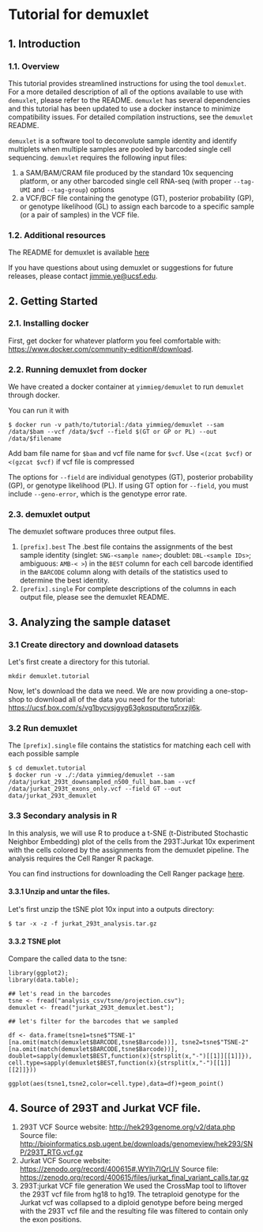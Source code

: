 # Tutorial for demuxlet ##

## 1. Introduction ##

### 1.1. Overview ###

This tutorial provides streamlined instructions for using the tool `demuxlet`. For a more detailed description of all of the options available to use with `demuxlet`, please refer to the README. `demuxlet` has several dependencies and this tutorial has been updated to use a docker instance to minimize compatibility issues. For detailed compilation instructions, see the `demuxlet` README.

`demuxlet` is a software tool to deconvolute sample identity and identify multiplets when multiple samples are pooled by barcoded single cell sequencing. `demuxlet` requires the following input files:

1. a SAM/BAM/CRAM file produced by the standard 10x sequencing platform, or any other barcoded single cell RNA-seq (with proper `--tag-UMI` and `--tag-group`) options
2. a VCF/BCF file containing the genotype (GT), posterior probability (GP), or genotype likelihood (GL) to assign each barcode to a specific sample (or a pair of samples) in the VCF file.

### 1.2. Additional resources ###

The README for demuxlet is available [here](https://github.com/statgen/demuxlet)

If you have questions about using demuxlet or suggestions for future releases, please contact jimmie.ye@ucsf.edu.

## 2. Getting Started ##

### 2.1. Installing docker ###

First, get docker for whatever platform you feel comfortable with: https://www.docker.com/community-edition#/download.

### 2.2. Running demuxlet from docker ###

We have created a docker container at `yimmieg/demuxlet` to run `demuxlet` through docker.

You can run it with 

```
$ docker run -v path/to/tutorial:/data yimmieg/demuxlet --sam /data/$bam --vcf /data/$vcf --field $(GT or GP or PL) --out /data/$filename
```

Add bam file name for `$bam` and vcf file name for `$vcf`. Use `<(zcat $vcf)` or `<(gzcat $vcf)` if vcf file is compressed

The options for `--field` are individual genotypes (GT), posterior probability (GP), or genotype likelihood (PL). If using GT option for `--field`, you must include `--geno-error`, which is the genotype error rate.

### 2.3. demuxlet output ###

The demuxlet software produces three output files.

1. `[prefix].best`
The .best file contains the assignments of the best sample identity (singlet: `SNG-<sample name>`; doublet: `DBL-<sample IDs>`; ambiguous: `AMB-< >`) in the `BEST` column for each cell barcode identified in the `BARCODE` column along with details of the statistics used to determine the best identity.
2. `[prefix].single`
For complete descriptions of the columns in each output file, please see the demuxlet README.

## 3. Analyzing the sample dataset ##

### 3.1 Create directory and download datasets ###

Let's first create a directory for this tutorial.

```
mkdir demuxlet.tutorial
```

Now, let's download the data we need. We are now providing a one-stop-shop to download all of the data you need for the tutorial: https://ucsf.box.com/s/vg1bycvsjgyg63gkqsputprq5rxzjl6k.

### 3.2 Run demuxlet ###

The `[prefix].single` file contains the statistics for matching each cell with each possible sample

```
$ cd demuxlet.tutorial
$ docker run -v ./:/data yimmieg/demuxlet --sam /data/jurkat_293t_downsampled_n500_full_bam.bam --vcf /data/jurkat_293t_exons_only.vcf --field GT --out data/jurkat_293t_demuxlet
```

### 3.3 Secondary analysis in R ###

In this analysis, we will use R to produce a t-SNE (t-Distributed Stochastic Neighbor Embedding) plot of the cells from the 293T:Jurkat 10x experiment with the cells colored by the assignments from the demuxlet pipeline. The analysis requires the Cell Ranger R package.

You can find instructions for downloading the Cell Ranger package [here](https://support.10xgenomics.com/single-cell-gene-expression/software/pipelines/latest/rkit).

#### 3.3.1 Unzip and untar the files. ####

Let's first unzip the tSNE plot 10x input into a outputs directory:

```
$ tar -x -z -f jurkat_293t_analysis.tar.gz
```

#### 3.3.2 TSNE plot ####

Compare the called data to the tsne:

```
library(ggplot2);
library(data.table);

## let's read in the barcodes
tsne <- fread("analysis_csv/tsne/projection.csv");
demuxlet <- fread("jurkat_293t_demuxlet.best");

## let's filter for the barcodes that we sampled

df <- data.frame(tsne1=tsne$"TSNE-1"[na.omit(match(demuxlet$BARCODE,tsne$Barcode))], tsne2=tsne$"TSNE-2"[na.omit(match(demuxlet$BARCODE,tsne$Barcode))], doublet=sapply(demuxlet$BEST,function(x){strsplit(x,"-")[[1]][[1]]}),
cell.type=sapply(demuxlet$BEST,function(x){strsplit(x,"-")[[1]][[2]]}))

ggplot(aes(tsne1,tsne2,color=cell.type),data=df)+geom_point()
```


## 4. Source of 293T and Jurkat VCF file. ##
1. 293T VCF
Source website:
http://hek293genome.org/v2/data.php
Source file:
http://bioinformatics.psb.ugent.be/downloads/genomeview/hek293/SNP/293T_RTG.vcf.gz
2. Jurkat VCF
Source website: https://zenodo.org/record/400615#.WYIh7IQrLIV
Source file: https://zenodo.org/record/400615/files/jurkat_final_variant_calls.tar.gz
3. 293T:jurkat VCF file generation
We used the CrossMap tool to liftover the 293T vcf file from hg18 to hg19. The tetraploid genotype for the Jurkat vcf was collapsed to a diploid genotype before being merged with the 293T vcf file and the resulting file was filtered to contain only the exon positions.
    
